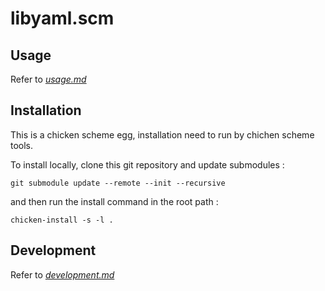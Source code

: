 # libyaml.scm

## Usage

Refer to [*usage.md*](usage.md)

## Installation

This is a chicken scheme egg,
installation need to run by chichen scheme tools.

To install locally, clone this git repository and update submodules :
```
git submodule update --remote --init --recursive
```

and then run the install command in the root path :
```
chicken-install -s -l .
```

## Development

Refer to [*development.md*](development.md)
